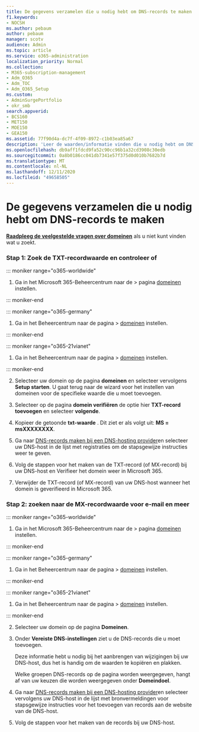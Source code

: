 ```yaml
---
title: De gegevens verzamelen die u nodig hebt om DNS-records te maken
f1.keywords:
- NOCSH
ms.author: pebaum
author: pebaum
manager: scotv
audience: Admin
ms.topic: article
ms.service: o365-administration
localization_priority: Normal
ms.collection:
- M365-subscription-management
- Adm_O365
- Adm_TOC
- Adm_O365_Setup
ms.custom:
- AdminSurgePortfolio
- okr_smb
search.appverid:
- BCS160
- MET150
- MOE150
- GEA150
ms.assetid: 77f90d4a-dc7f-4f09-8972-c1b03ea85a67
description: 'Leer de waarden/informatie vinden die u nodig hebt om DNS-records voor Microsoft 365 te maken. '
ms.openlocfilehash: db9aff1fdcd9fa52c90cc96b1a32cd3908c30edb
ms.sourcegitcommit: 0a8b0186cc041db7341e57f375d0d010b7682b7d
ms.translationtype: MT
ms.contentlocale: nl-NL
ms.lasthandoff: 12/11/2020
ms.locfileid: "49658505"
---
```

# <a name="gather-the-information-you-need-to-create-dns-records"></a>De gegevens verzamelen die u nodig hebt om DNS-records te maken

 **[Raadpleeg de veelgestelde vragen over domeinen](../setup/domains-faq.yml)** als u niet kunt vinden wat u zoekt. 
  
### <a name="step-1-find-the-txt-record-value-and-verify"></a>Stap 1: Zoek de TXT-recordwaarde en controleer of

::: moniker range="o365-worldwide"

1. Ga in het Microsoft 365-Beheercentrum naar  de \> pagina <a href="https://go.microsoft.com/fwlink/p/?linkid=834818" target="_blank">domeinen</a> instellen.

::: moniker-end

::: moniker range="o365-germany"

1. Ga in het Beheercentrum naar de pagina  > <a href="https://go.microsoft.com/fwlink/p/?linkid=854615" target="_blank">domeinen</a> instellen.

::: moniker-end

::: moniker range="o365-21vianet"

1. Ga in het Beheercentrum naar de pagina  > <a href="https://go.microsoft.com/fwlink/p/?linkid=2007048" target="_blank">domeinen</a> instellen.

::: moniker-end
    
2. Selecteer uw domein op de pagina **domeinen** en selecteer vervolgens **Setup starten**. U gaat terug naar de wizard voor het instellen van domeinen voor de specifieke waarde die u moet toevoegen.
    
3. Selecteer op de pagina **domein verifiëren** de optie hier **TXT-record toevoegen** en selecteer **volgende**.
    
4. Kopieer de getoonde **txt-waarde** . Dit ziet er als volgt uit: **MS = msXXXXXXXX**. 
    
5. Ga naar [DNS-records maken bij een DNS-hosting provider](create-dns-records-at-any-dns-hosting-provider.md)en selecteer uw DNS-host in de lijst met registraties om de stapsgewijze instructies weer te geven.
    
6. Volg de stappen voor het maken van de TXT-record (of MX-record) bij uw DNS-host en Verifieer het domein weer in Microsoft 365.

7. Verwijder de TXT-record (of MX-record) van uw DNS-host wanneer het domein is geverifieerd in Microsoft 365.
    
### <a name="step-2-find-the-mx-record-value-for-email-and-more"></a>Stap 2: zoeken naar de MX-recordwaarde voor e-mail en meer

::: moniker range="o365-worldwide"

1. Ga in het Microsoft 365-Beheercentrum naar  de \> pagina <a href="https://go.microsoft.com/fwlink/p/?linkid=834818" target="_blank">domeinen</a> instellen.

::: moniker-end
    
::: moniker range="o365-germany"

1. Ga in het Beheercentrum naar de pagina  > <a href="https://go.microsoft.com/fwlink/p/?linkid=854615" target="_blank">domeinen</a> instellen.

::: moniker-end

::: moniker range="o365-21vianet"

1. Ga in het Beheercentrum naar de pagina  > <a href="https://go.microsoft.com/fwlink/p/?linkid=2007048" target="_blank">domeinen</a> instellen.

::: moniker-end
    
2. Selecteer uw domein op de pagina **Domeinen**. 
    
3. Onder **Vereiste DNS-instellingen** ziet u de DNS-records die u moet toevoegen.
    
    Deze informatie hebt u nodig bij het aanbrengen van wijzigingen bij uw DNS-host, dus het is handig om de waarden te kopiëren en plakken.
    
    Welke groepen DNS-records op de pagina worden weergegeven, hangt af van uw keuzen die worden weergegeven onder **Domeindoel**.
    
4. Ga naar [DNS-records maken bij een DNS-hosting provider](create-dns-records-at-any-dns-hosting-provider.md)en selecteer vervolgens uw DNS-host in de lijst met bronvermeldingen voor stapsgewijze instructies voor het toevoegen van records aan de website van de DNS-host.
    
5. Volg de stappen voor het maken van de records bij uw DNS-host.
